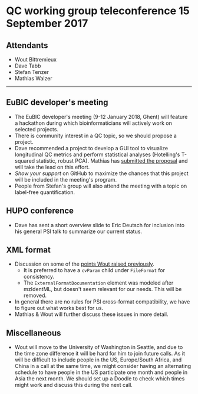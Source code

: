 # QC working group teleconference 15 September 2017

## Attendants

- Wout Bittremieux
- Dave Tabb
- Stefan Tenzer
- Mathias Walzer

---

## EuBIC developer's meeting

- The EuBIC developer's meeting (9-12 January 2018, Ghent) will feature a hackathon during which bioinformaticians will actively work on selected projects.
- There is community interest in a QC topic, so we should propose a project.
- Dave recommended a project to develop a GUI tool to visualize longitudinal QC metrics and perform statistical analyses (Hotelling's T-squared statistic, robust PCA). Mathias has [submitted the proposal](https://github.com/eubic/eubic18/issues/5) and will take the lead on this effort.
- *Show your support* on GitHub to maximize the chances that this project will be included in the meeting's program.
- People from Stefan's group will also attend the meeting with a topic on label-free quantification.

## HUPO conference

- Dave has sent a short overview slide to Eric Deutsch for inclusion into his general PSI talk to summarize our current status.

## XML format

- Discussion on some of the [points Wout raised previously](https://gist.github.com/bittremieux/402c6ef08da1bba0a9495c2b0777eefc).
    - It is preferred to have a `cvParam` child under `FileFormat` for consistency.
    - The `ExternalFormatDocumentation` element was modeled after mzIdentML, but doesn't seem relevant for our needs. This will be removed.
- In general there are no rules for PSI cross-format compatibility, we have to figure out what works best for us.
- Mathias & Wout will further discuss these issues in more detail.

## Miscellaneous

- Wout will move to the University of Washington in Seattle, and due to the time zone difference it will be hard for him to join future calls. As it will be difficult to include people in the US, Europe/South Africa, and China in a call at the same time, we might consider having an alternating schedule to have people in the US participate one month and people in Asia the next month. We should set up a Doodle to check which times might work and discuss this during the next call.
